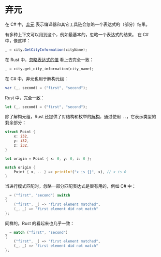 # 弃元

在 C# 中，[弃元][net-discards] 表示编译器和其它工具链会忽略一个表达式的（部分）结果。

有多种上下文可以用到这个，例如最基本的，忽略一个表达式的结果。 在 C# 中，像这样：

```csharp
_ = city.GetCityInformation(cityName);
```

在 Rust 中，[忽略表达式的值][rust-ignoring-values] 看上去完全一致：

```rust
_ = city.get_city_information(city_name);
```

在 C# 中，弃元也用于解构元组：

```csharp
var (_, second) = ("first", "second");
```

Rust 中，完全一致：

```rust
let (_, second) = ("first", "second");
```

除了解构元组，Rust 还提供了对结构和枚举的[解构][rust-destructuring]，通过使用 `..`，它表示类型的剩余部分：

```rust
struct Point {
    x: i32,
    y: i32,
    z: i32,
}

let origin = Point { x: 0, y: 0, z: 0 };

match origin {
    Point { x, .. } => println!("x is {}", x), // x is 0
}
```

当进行模式匹配时，忽略一部分匹配表达式是很有用的，例如 C# 中：

```csharp
_ = ("first", "second") switch
{
    ("first", _) => "first element matched",
    (_, _) => "first element did not match"
};
```

同样的，Rust 的看起来也几乎一致：

```rust
_ = match ("first", "second")
{
    ("first", _) => "first element matched",
    (_, _) => "first element did not match"
};
```

[net-discards]: https://learn.microsoft.com/zh-cn/dotnet/csharp/fundamentals/functional/discards
[rust-ignoring-values]: https://kaisery.github.io/trpl-zh-cn/ch18-03-pattern-syntax.html#%E5%BF%BD%E7%95%A5%E6%A8%A1%E5%BC%8F%E4%B8%AD%E7%9A%84%E5%80%BC
[rust-destructuring]: https://doc.rust-lang.org/reference/patterns.html#destructuring

